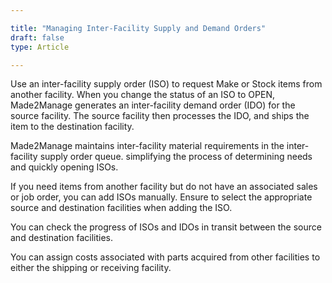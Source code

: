 ```yaml
---

title: "Managing Inter-Facility Supply and Demand Orders"
draft: false
type: Article

---
```


Use an inter-facility supply order (ISO) to request Make or Stock items from another facility. When you change the status of an ISO to OPEN, Made2Manage generates an inter-facility demand order (IDO) for the source facility. The source facility then processes the IDO, and ships the item to the destination facility.

Made2Manage maintains inter-facility material requirements in the inter-facility supply order queue. simplifying the process of determining needs and quickly opening ISOs.


If you need items from another facility but do not have an associated sales or job order, you can add ISOs manually. Ensure to select the appropriate source and destination facilities when adding the ISO.

You can check the progress of ISOs and IDOs in transit between the source and destination facilities.


You can assign costs associated with parts acquired from other facilities to either the shipping or receiving facility.


​